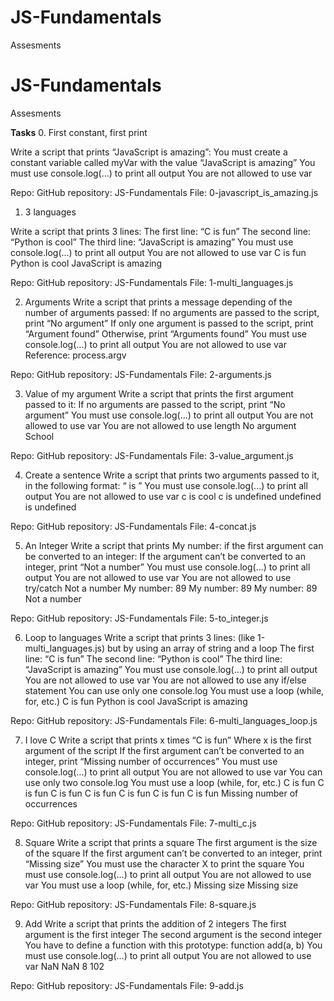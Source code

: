 # JS-Fundamentals
Assesments

# JS-Fundamentals
Assesments

**Tasks**
0. First constant, first print

Write a script that prints “JavaScript is amazing”:
You must create a constant variable called myVar with the value “JavaScript is amazing”
You must use console.log(...) to print all output
You are not allowed to use var 

Repo:
GitHub repository: JS-Fundamentals
File: 0-javascript_is_amazing.js

1. 3 languages

Write a script that prints 3 lines:
The first line: “C is fun”
The second line: “Python is cool”
The third line: “JavaScript is amazing”
You must use console.log(...) to print all output
You are not allowed to use var
C is fun
Python is cool
JavaScript is amazing

Repo:
GitHub repository: JS-Fundamentals
File: 1-multi_languages.js

2. Arguments
Write a script that prints a message depending of the number of arguments passed:
If no arguments are passed to the script, print “No argument”
If only one argument is passed to the script, print “Argument found”
Otherwise, print “Arguments found”
You must use console.log(...) to print all output
You are not allowed to use var
Reference: process.argv
 
Repo:
GitHub repository: JS-Fundamentals
File: 2-arguments.js

3. Value of my argument
Write a script that prints the first argument passed to it:
If no arguments are passed to the script, print “No argument”
You must use console.log(...) to print all output
You are not allowed to use var
You are not allowed to use length
No argument
School

Repo:
GitHub repository: JS-Fundamentals
File: 3-value_argument.js

4. Create a sentence
Write a script that prints two arguments passed to it, in the following format: “ is ”
You must use console.log(...) to print all output
You are not allowed to use var
c is cool
c is undefined
undefined is undefined

Repo:
GitHub repository: JS-Fundamentals
File: 4-concat.js

5. An Integer
Write a script that prints My number: <first argument converted in integer> if the first argument can be converted to an integer:
If the argument can’t be converted to an integer, print “Not a number”
You must use console.log(...) to print all output
You are not allowed to use var
You are not allowed to use try/catch
Not a number
My number: 89
My number: 89
My number: 89
Not a number

Repo:
GitHub repository: JS-Fundamentals
File: 5-to_integer.js

6. Loop to languages
Write a script that prints 3 lines: (like 1-multi_languages.js) but by using an array of string and a loop
The first line: “C is fun”
The second line: “Python is cool”
The third line: “JavaScript is amazing”
You must use console.log(...) to print all output
You are not allowed to use var
You are not allowed to use any if/else statement
You can use only one console.log
You must use a loop (while, for, etc.)
C is fun
Python is cool
JavaScript is amazing

Repo:
GitHub repository: JS-Fundamentals
File: 6-multi_languages_loop.js

7. I love C
Write a script that prints x times “C is fun”
Where x is the first argument of the script
If the first argument can’t be converted to an integer, print “Missing number of occurrences”
You must use console.log(...) to print all output
You are not allowed to use var
You can use only two console.log
You must use a loop (while, for, etc.)
C is fun
C is fun
C is fun
C is fun
C is fun
C is fun
C is fun
Missing number of occurrences

Repo:
GitHub repository: JS-Fundamentals
File: 7-multi_c.js
 
8. Square
Write a script that prints a square
The first argument is the size of the square
If the first argument can’t be converted to an integer, print “Missing size”
You must use the character X to print the square
You must use console.log(...) to print all output
You are not allowed to use var
You must use a loop (while, for, etc.)
Missing size
Missing size
 
Repo:
GitHub repository: JS-Fundamentals
File: 8-square.js

9. Add
Write a script that prints the addition of 2 integers
The first argument is the first integer
The second argument is the second integer
You have to define a function with this prototype: function add(a, b)
You must use console.log(...) to print all output
You are not allowed to use var
NaN
NaN
8
102

Repo:
GitHub repository: JS-Fundamentals
File: 9-add.js
